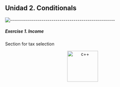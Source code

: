 ## Unidad 2. Conditionals

![-----------------------------------------------------](https://raw.githubusercontent.com/andreasbm/readme/master/assets/lines/rainbow.png)

##### Exercise 1. Income

Section for tax selection

<div align ="center">
<img alt="c++" height="100" src="../imagenes/Screenshot from 2022-09-24 21-50-23.png"/>
</div> 



